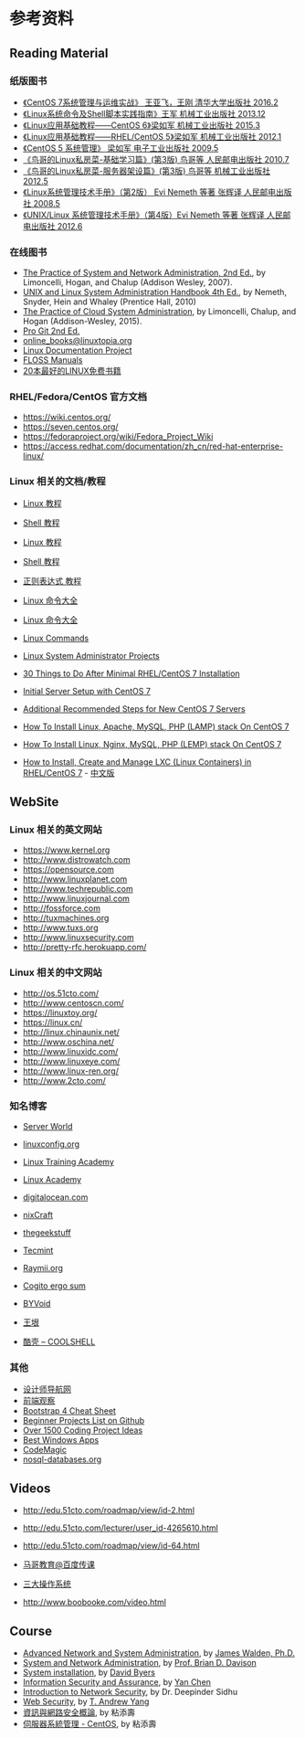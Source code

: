 # 参考资料

## Reading Material

### 纸版图书

* [《CentOS 7系统管理与运维实战》 王亚飞，王刚 清华大学出版社 2016.2](http://item.jd.com/11876743.html)
* [《Linux系统命令及Shell脚本实践指南》王军 机械工业出版社 2013.12](http://item.jd.com/11354663.html)
* [《Linux应用基础教程——CentOS 6》梁如军 机械工业出版社 2015.3](http://item.jd.com/11665204.html)
* [《Linux应用基础教程——RHEL/CentOS 5》梁如军 机械工业出版社 2012.1](http://item.jd.com/10876159.html)
* [《CentOS 5 系统管理》 梁如军 电子工业出版社 2009.5](http://item.jd.com/10143295.html)
* [《鸟哥的Linux私房菜-基础学习篇》(第3版) 鸟哥等 人民邮电出版社 2010.7](http://item.jd.com/10064429.html)
* [《鸟哥的Linux私房菜-服务器架设篇》(第3版) 鸟哥等 机械工业出版社 2012.5](http://item.jd.com/11018248.html)
* [《Linux系统管理技术手册》（第2版） Evi Nemeth 等著 张辉译 人民邮电出版社 2008.5](http://item.jd.com/10062723.html)
* [《UNIX/Linux 系统管理技术手册》（第4版）Evi Nemeth 等著 张辉译 人民邮电出版社 2012.6](http://item.jd.com/11003166.html)

### 在线图书

* [The Practice of System and  Network Administration, 2nd Ed.](http://www.everythingsysadmin.com/), by Limoncelli, Hogan, and Chalup (Addison Wesley, 2007). 
* [UNIX and Linux System Administration Handbook 4th Ed.](http://www.admin.com/), by Nemeth, Snyder, Hein and Whaley (Prentice Hall, 2010) 
* [The Practice of Cloud System Administration](http://the-cloud-book.com/), by Limoncelli, Chalup, and Hogan (Addison-Wesley, 2015). 
* [Pro Git 2nd Ed.](https://git-scm.com/book/zh/v2)
* [online_books@linuxtopia.org](http://www.linuxtopia.org/online_books/index.html)
* [Linux Documentation Project](http://tldp.org/)
* [FLOSS Manuals](http://flossmanuals.net)
* [20本最好的LINUX免费书籍](http://coolshell.cn/articles/355.html)

### RHEL/Fedora/CentOS 官方文档

* https://wiki.centos.org/
* https://seven.centos.org/
* https://fedoraproject.org/wiki/Fedora_Project_Wiki
* https://access.redhat.com/documentation/zh_cn/red-hat-enterprise-linux/

### Linux 相关的文档/教程

* [Linux 教程](http://www.runoob.com/linux/linux-tutorial.html) 
* [Shell 教程](http://www.runoob.com/linux/linux-shell.html)
* [Linux 教程](http://c.biancheng.net/cpp/linux/)
* [Shell 教程](http://c.biancheng.net/cpp/shell/)
* [正则表达式 教程](http://www.runoob.com/regexp/regexp-tutorial.html)
* [Linux 命令大全](http://www.runoob.com/linux/linux-command-manual.html)
* [Linux 命令大全](http://man.linuxde.net/)
* [Linux Commands](https://linuxconfig.org/linux-commands)


* [Linux System Administrator Projects](https://www.linuxtrainingacademy.com/linux-projects/)
* [30 Things to Do After Minimal RHEL/CentOS 7 Installation](http://www.tecmint.com/things-to-do-after-minimal-rhel-centos-7-installation/)
* [Initial Server Setup with CentOS 7](https://www.digitalocean.com/community/tutorials/initial-server-setup-with-centos-7)
* [Additional Recommended Steps for New CentOS 7 Servers](https://www.digitalocean.com/community/tutorials/additional-recommended-steps-for-new-centos-7-servers)
* [How To Install Linux, Apache, MySQL, PHP (LAMP) stack On CentOS 7](https://www.digitalocean.com/community/tutorials/how-to-install-linux-apache-mysql-php-lamp-stack-on-centos-7)
* [How To Install Linux, Nginx, MySQL, PHP (LEMP) stack On CentOS 7](https://www.digitalocean.com/community/tutorials/how-to-install-linux-nginx-mysql-php-lemp-stack-on-centos-7)
* [How to Install, Create and Manage LXC (Linux Containers) in RHEL/CentOS 7](https://www.tecmint.com/install-create-run-lxc-linux-containers-on-centos/) - [中文版](http://blog.csdn.net/liumiaocn/article/details/52337479)

## WebSite

### Linux 相关的英文网站

* https://www.kernel.org
* http://www.distrowatch.com
* https://opensource.com
* http://www.linuxplanet.com
* http://www.techrepublic.com
* http://www.linuxjournal.com
* http://fossforce.com
* http://tuxmachines.org
* http://www.tuxs.org
* http://www.linuxsecurity.com
* http://pretty-rfc.herokuapp.com/

### Linux 相关的中文网站

* http://os.51cto.com/
* http://www.centoscn.com/
* https://linuxtoy.org/
* https://linux.cn/
* http://linux.chinaunix.net/
* http://www.oschina.net/
* http://www.linuxidc.com/
* http://www.linuxeye.com/
* http://www.linux-ren.org/
* http://www.2cto.com/

### 知名博客

* [Server World](http://www.server-world.info/en/)
* [linuxconfig.org](https://linuxconfig.org)
* [Linux Training Academy](https://www.linuxtrainingacademy.com/)
* [Linux Academy](https://linuxacademy.com/)
* [digitalocean.com](https://www.digitalocean.com/community)
* [nixCraft](http://www.cyberciti.biz/)
* [thegeekstuff](http://www.thegeekstuff.com/)
* [Tecmint](https://www.tecmint.com/)
* [Raymii.org](https://raymii.org/s/)
* [Cogito ergo sum](http://mathslinux.org/)


* [BYVoid](https://www.byvoid.com/)
* [王垠](http://www.yinwang.org)
* [酷壳 – COOLSHELL](http://coolshell.cn/)

### 其他

* [设计师导航网](http://www.289w.com)
* [前端观察](http://www.qianduan.net)
* [Bootstrap 4 Cheat Sheet](https://hackerthemes.com/bootstrap-cheatsheet/)
* [Beginner Projects List on Github](https://github.com/karan/Projects-Solutions)
* [Over 1500 Coding Project Ideas](https://www.linuxtrainingacademy.com/projects/)
* [Best Windows Apps](https://github.com/stackia/best-windows-apps)
* [CodeMagic](https://shop120934020.taobao.com/)
* [nosql-databases.org](http://nosql-databases.org/)

## Videos

* <http://edu.51cto.com/roadmap/view/id-2.html>
* <http://edu.51cto.com/lecturer/user_id-4265610.html>
* <http://edu.51cto.com/roadmap/view/id-64.html>
* [马哥教育@百度传课](https://www.chuanke.com/course/_马哥教育_____.html)
* [三大操作系统](http://study.163.com/series/1001154001.htm)


* <http://www.boobooke.com/video.html>

## Course

* [Advanced Network and System Administration](http://faculty.cs.nku.edu/~waldenj/classes/2011/summer/cit470/), by [James Walden, Ph.D.](http://faculty.cs.nku.edu/~waldenj/)
* [System and Network Administration](http://www.cse.lehigh.edu/~brian/course/2016/sysadmin/), by [Prof. Brian D. Davison](http://www.cse.lehigh.edu/~brian/) 
* [System installation](http://www.ida.liu.se/~TDDI09/index.en.shtml), by [David Byers](http://www.ida.liu.se/~davby/)
* [Information Security and Assurance](http://www.cs.northwestern.edu/~ychen/classes/msit458-f15/), by [Yan Chen](http://www.cs.northwestern.edu/~ychen/)
* [Introduction to Network Security](http://www.cisa.umbc.edu/courses/cmsc/487/spring07/), by Dr. Deepinder Sidhu
* [Web Security](http://sce.uhcl.edu/yang/teaching/csci5234Spring2013/), by [T. Andrew Yang](http://sce.uhcl.edu/yang/)
* [資訊與網路安全概論](http://www.tsnien.idv.tw/security.htm), by 粘添壽
* [伺服器系統管理 - CentOS](http://www.tsnien.idv.tw/CentOS.htm), by 粘添壽
